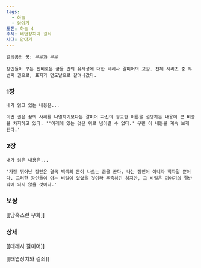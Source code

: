 ```yaml
---
tags:
  - 하늘
  - 암야기
도전: 하늘 4
주제: 태엽장치와 걸쇠
시대: 암야기
---
```




```
열쇠공의 꿈: 부분과 부분

장인들이 꾸는 신비로운 꿈들 간의 유사성에 대한 테레사 갈미어의 고찰. 전체 시리즈 중 두 번째 권으로, 표지가 면도날으로 잘려나갔다.

```
### 1장

```
내가 읽고 있는 내용은...

이번 권은 꿈의 사례를 나열하기보다는 갈미어 자신의 정교한 이론을 설명하는 내용이 큰 비중을 차지하고 있다. ''아래에 있는 것은 위로 넘어갈 수 없다.' 우린 이 내용을 계속 보게 된다.'
```
### 2장

```
내가 읽은 내용은...

'가장 뛰어난 장인은 결국 백색의 문이 나오는 꿈을 꾼다. 나는 장인이 아니라 학자일 뿐이다. 그러한 장인들이 아는 비밀이 있었을 것이라 추측하긴 하지만, 그 비밀은 이야기의 절반밖에 되지 않을 것이다.'
```


### 보상

[[당혹스런 우화]]



### 상세

[[테레사 갈미어]]

[[태엽장치와 걸쇠]]